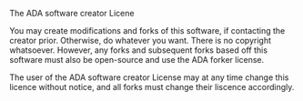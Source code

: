 The ADA software creator Licene

You may create modifications and forks of this software, if contacting the creator prior. Otherwise, do whatever you want. There is no copyright whatsoever. However, any forks and subsequent forks based off this software must also be open-source and use the ADA forker license.

The user of the ADA software creator License may at any time change this licence without notice, and all forks must change their liscence accordingly.
